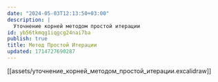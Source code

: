 ```yaml
---
date: "2024-05-03T12:13:50+03:00"
description: |
  Уточнение корней методом простой итерации
id: yb56tkmqg1iqgcg24nai7ba
publish: true
title: Метод Простой Итерации
updated: 1714727690287
---
```

[[assets/уточнение_корней_методом_простой_итерации.excalidraw]]